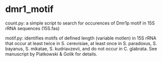 # dmr1_motif
count.py: a simple script to search for occurences of Dmr1p motif in 15S rRNA sequences (15S.fas)

motif.py: identifies motifs of defined length (variable motlen) in 15S rRNA that occur at least twice in S. cerevisiae, at least once in  S. paradoxus, S. bayanus, S. mikatae, S. kudriavzevii, and do not occur in C. glabrata.
See manuscript by Piatkowski & Golik for details.
